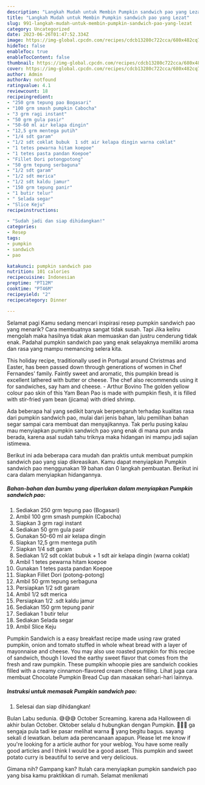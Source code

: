 ```yaml
---
description: "Langkah Mudah untuk Membin Pumpkin sandwich pao yang Lezat"
title: "Langkah Mudah untuk Membin Pumpkin sandwich pao yang Lezat"
slug: 991-langkah-mudah-untuk-membin-pumpkin-sandwich-pao-yang-lezat
category: Uncategorized
date: 2023-06-26T01:47:52.334Z
image: https://img-global.cpcdn.com/recipes/cdcb13280c722cca/680x482cq70/pumpkin-sandwich-pao-foto-resep-utama.jpg
hideToc: false
enableToc: true
enableTocContent: false
thumbnail: https://img-global.cpcdn.com/recipes/cdcb13280c722cca/680x482cq70/pumpkin-sandwich-pao-foto-resep-utama.jpg
cover: https://img-global.cpcdn.com/recipes/cdcb13280c722cca/680x482cq70/pumpkin-sandwich-pao-foto-resep-utama.jpg
author: Admin
authorAv: notfound
ratingvalue: 4.1
reviewcount: 18
recipeingredient:
- "250 grm tepung pao Bogasari"
- "100 grm smash pumpkin Cabocha"
- "3 grm ragi instant"
- "50 grm gula pasir"
- "50-60 ml air kelapa dingin"
- "12,5 grm mentega putih"
- "1/4 sdt garam"
- "1/2 sdt coklat bubuk  1 sdt air kelapa dingin warna coklat"
- "1 tetes pewarna hitam koepoe"
- "1 tetes pasta pandan Koepoe"
- "Fillet Dori potongpotong"
- "50 grm tepung serbaguna"
- "1/2 sdt garam"
- "1/2 sdt merica"
- "1/2 sdt kaldu jamur"
- "150 grm tepung panir"
- "1 butir telur"
- " Selada segar"
- "Slice Keju"
recipeinstructions:

- "Sudah jadi dan siap dihidangkan!"
categories:
- Resep
tags:
- pumpkin
- sandwich
- pao

katakunci: pumpkin sandwich pao 
nutrition: 101 calories
recipecuisine: Indonesian
preptime: "PT12M"
cooktime: "PT46M"
recipeyield: "2"
recipecategory: Dinner

---
```



Selamat pagi Kamu sedang mencari inspirasi resep pumpkin sandwich pao yang menarik? Cara membuatnya sangat tidak susah. Tapi Jika keliru mengolah maka hasilnya tidak akan memuaskan dan justru cenderung tidak enak. Padahal pumpkin sandwich pao yang enak selayaknya memiliki aroma dan rasa yang mampu memancing selera kita.


This holiday recipe, traditionally used in Portugal around Christmas and Easter, has been passed down through generations of women in Chef Fernandes&#39; family. Faintly sweet and aromatic, this pumpkin bread is excellent lathered with butter or cheese. The chef also recommends using it for sandwiches, say ham and cheese. - Arthur Bovino The golden yellow colour pao skin of this Yam Bean Pao is made with pumpkin flesh, it is filled with stir-fried yam bean (jicama) with dried shrimp.

Ada beberapa hal yang sedikit banyak berpengaruh terhadap kualitas rasa dari pumpkin sandwich pao, mulai dari jenis bahan, lalu pemilihan bahan segar sampai cara membuat dan menyajikannya. Tak perlu pusing kalau mau menyiapkan pumpkin sandwich pao yang enak di mana pun anda berada, karena asal sudah tahu triknya maka hidangan ini mampu jadi sajian istimewa.


Berikut ini ada beberapa cara mudah dan praktis untuk membuat pumpkin sandwich pao yang siap dikreasikan. Kamu dapat menyiapkan Pumpkin sandwich pao menggunakan 19 bahan dan 0 langkah pembuatan. Berikut ini cara dalam menyiapkan hidangannya.

<!--inarticleads1-->

##### Bahan-bahan dan bumbu yang diperlukan dalam menyiapkan Pumpkin sandwich pao:

1. Sediakan 250 grm tepung pao (Bogasari)
1. Ambil 100 grm smash pumpkin (Cabocha)
1. Siapkan 3 grm ragi instant
1. Sediakan 50 grm gula pasir
1. Gunakan 50-60 ml air kelapa dingin
1. Siapkan 12,5 grm mentega putih
1. Siapkan 1/4 sdt garam
1. Sediakan 1/2 sdt coklat bubuk + 1 sdt air kelapa dingin (warna coklat)
1. Ambil 1 tetes pewarna hitam koepoe
1. Gunakan 1 tetes pasta pandan Koepoe
1. Siapkan Fillet Dori (potong-potong)
1. Ambil 50 grm tepung serbaguna
1. Persiapkan 1/2 sdt garam
1. Ambil 1/2 sdt merica
1. Persiapkan 1/2 .sdt kaldu jamur
1. Sediakan 150 grm tepung panir
1. Sediakan 1 butir telur
1. Sediakan  Selada segar
1. Ambil Slice Keju


Pumpkin Sandwich is a easy breakfast recipe made using raw grated pumpkin, onion and tomato stuffed in whole wheat bread with a layer of mayonnaise and cheese. You may also use roasted pumpkin for this recipe of sandwich, though I loved the earthy sweet flavor that comes from the fresh and raw pumpkin. These pumpkin whoopie pies are sandwich cookies filled with a creamy cinnamon-flavored cream cheese filling. Lihat juga cara membuat Chocolate Pumpkin Bread Cup dan masakan sehari-hari lainnya. 

<!--inarticleads2-->

##### Instruksi untuk memasak Pumpkin sandwich pao:


1. Selesai dan siap dihidangkan!

Bulan Labu sedunia. 😅😅😅 October Screaming. karena ada Halloween di akhir bulan October. Oktober selalu d hubungkan dengan Pumpkin. 🎃🎃🎃 ga sengaja pula tadi ke pasar melihat warna 🎃 yang begitu bagus. sayang sekali d lewatkan. belum ada perencanaan apapun. Please let me know if you&#39;re looking for a article author for your weblog. You have some really good articles and I think I would be a good asset. This pumpkin and sweet potato curry is beautiful to serve and very delicious. 

Gimana nih? Gampang kan? Itulah cara menyiapkan pumpkin sandwich pao yang bisa kamu praktikkan di rumah. Selamat menikmati
